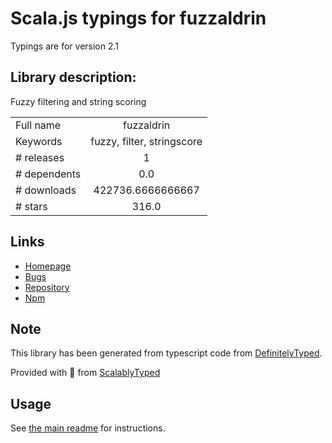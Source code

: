
# Scala.js typings for fuzzaldrin

Typings are for version 2.1

## Library description:
Fuzzy filtering and string scoring

|                    |                 |
| ------------------ | :-------------: |
| Full name          | fuzzaldrin |
| Keywords           | fuzzy, filter, stringscore |
| # releases         | 1 |
| # dependents       | 0.0 |
| # downloads        | 422736.6666666667 |
| # stars            | 316.0 |

## Links
- [Homepage](https://github.com/atom/fuzzaldrin#readme)
- [Bugs](https://github.com/atom/fuzzaldrin/issues)
- [Repository](https://github.com/atom/fuzzaldrin)
- [Npm](https://www.npmjs.com/package/fuzzaldrin)
    


## Note
This library has been generated from typescript code from [DefinitelyTyped](https://definitelytyped.org).

Provided with :purple_heart: from [ScalablyTyped](https://github.com/oyvindberg/ScalablyTyped)

## Usage
See [the main readme](../../readme.md) for instructions.



